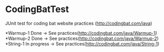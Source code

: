 # CodingBatTest

JUnit test for coding bat website practices (http://codingbat.com/java)

*Warmup-1 Done -> See practices(http://codingbat.com/java/Warmup-1)
*Warmup-2 Done -> See practices(http://codingbat.com/java/Warmup-2)
*String-1 In progress -> See practices(http://codingbat.com/java/String-1)
